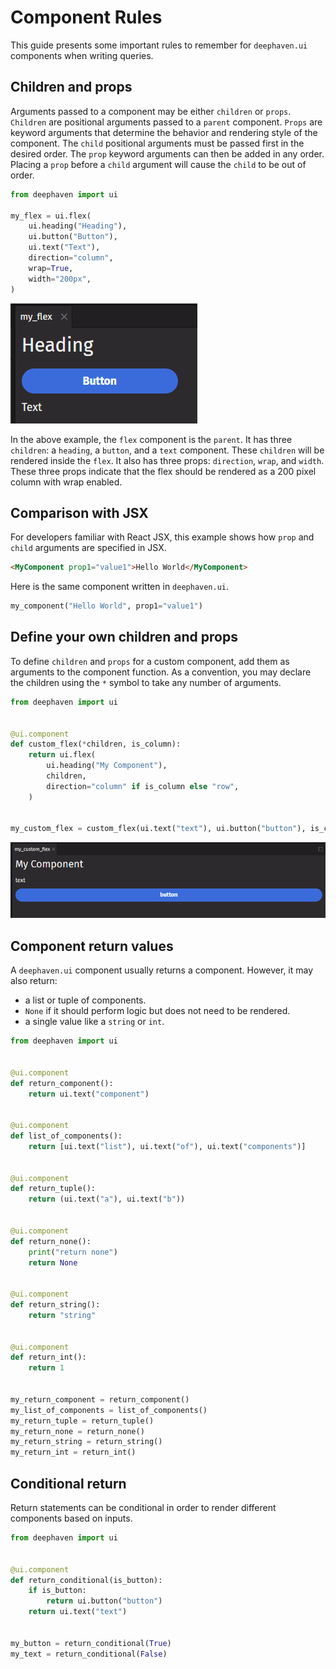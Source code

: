 # Component Rules

This guide presents some important rules to remember for `deephaven.ui` components when writing queries.

## Children and props

Arguments passed to a component may be either `children` or `props`. `Children` are positional arguments passed to a `parent` component. `Props` are keyword arguments that determine the behavior and rendering style of the component. The `child` positional arguments must be passed first in the desired order. The `prop` keyword arguments can then be added in any order. Placing a `prop` before a `child` argument will cause the `child` to be out of order.

```python
from deephaven import ui

my_flex = ui.flex(
    ui.heading("Heading"),
    ui.button("Button"),
    ui.text("Text"),
    direction="column",
    wrap=True,
    width="200px",
)
```

![Children and props](../_assets/component_rules_1.png)

In the above example, the `flex` component is the `parent`. It has three `children`: a `heading`, a `button`, and a `text` component. These `children` will be rendered inside the `flex`. It also has three props: `direction`, `wrap`, and `width`. These three props indicate that the flex should be rendered as a 200 pixel column with wrap enabled.

## Comparison with JSX

For developers familiar with React JSX, this example shows how `prop` and `child` arguments are specified in JSX.

```html
<MyComponent prop1="value1">Hello World</MyComponent>
```

Here is the same component written in `deephaven.ui`.

```python skip-test
my_component("Hello World", prop1="value1")
```

## Define your own children and props

To define `children` and `props` for a custom component, add them as arguments to the component function. As a convention, you may declare the children using the `*` symbol to take any number of arguments.

```python
from deephaven import ui


@ui.component
def custom_flex(*children, is_column):
    return ui.flex(
        ui.heading("My Component"),
        children,
        direction="column" if is_column else "row",
    )


my_custom_flex = custom_flex(ui.text("text"), ui.button("button"), is_column=True)
```

![Define your own children and props](../_assets/component_rules_2.png)

## Component return values

A `deephaven.ui` component usually returns a component. However, it may also return:

- a list or tuple of components.
- `None` if it should perform logic but does not need to be rendered.
- a single value like a `string` or `int`.

```python
from deephaven import ui


@ui.component
def return_component():
    return ui.text("component")


@ui.component
def list_of_components():
    return [ui.text("list"), ui.text("of"), ui.text("components")]


@ui.component
def return_tuple():
    return (ui.text("a"), ui.text("b"))


@ui.component
def return_none():
    print("return none")
    return None


@ui.component
def return_string():
    return "string"


@ui.component
def return_int():
    return 1


my_return_component = return_component()
my_list_of_components = list_of_components()
my_return_tuple = return_tuple()
my_return_none = return_none()
my_return_string = return_string()
my_return_int = return_int()
```

## Conditional return

Return statements can be conditional in order to render different components based on inputs.

```python
from deephaven import ui


@ui.component
def return_conditional(is_button):
    if is_button:
        return ui.button("button")
    return ui.text("text")


my_button = return_conditional(True)
my_text = return_conditional(False)
```
